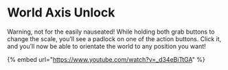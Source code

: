 # World Axis Unlock

Warning, not for the easily nauseated! While holding both grab buttons to change the scale, you’ll see a padlock on one of the action buttons. Click it, and you’ll now be able to orientate the world to any position you want!

{% embed url="https://www.youtube.com/watch?v=_d34eBiTtGA" %}
